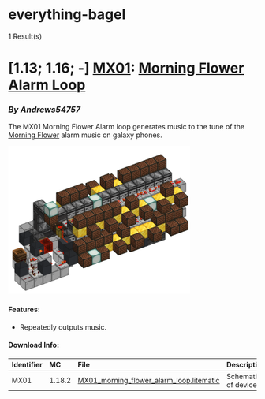 # everything-bagel
1 Result(s)

# [1.13; 1.16; -] [MX01](MX01%20Morning%20Flower%20Alarm%20Loop): [Morning Flower Alarm Loop](MX01%20Morning%20Flower%20Alarm%20Loop/MX01_Morning_Flower_Alarm_Loop.pdf)
### *By Andrews54757*

The MX01 Morning Flower Alarm loop generates music to the tune of the [Morning Flower](https://www.youtube.com/watch?v=vTVWGoQcn9Q) alarm music on galaxy phones.

<img src="MX01%20Morning%20Flower%20Alarm%20Loop/morning_loop.png?raw=1" height="300px">

#### Features:
- Repeatedly outputs music.

#### Download Info:
|Identifier   | MC       | File                                                                                                                                | Description           |
|------------ |:-------- |:----------------------------------------------------------------------------------------------------------------------------------- |:----------------------|
|MX01         | 1.18.2   | [MX01_morning_flower_alarm_loop.litematic](MX01%20Morning%20Flower%20Alarm%20Loop/MX01_morning_flower_alarm_loop.litematic?raw=1)   | Schematic of device.  |
